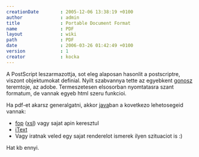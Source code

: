 ```yaml
---
creationDate        : 2005-12-06 13:38:19 +0100 
author              : admin 
title               : Portable Document Format 
name                : PDF 
layout              : wiki 
path                : PDF 
date                : 2006-03-26 01:42:49 +0100 
version             : 1 
creator             : kocka 
---
```

A PostScript leszarmazottja, sot eleg alaposan hasonlit a postscriptre, viszont objektumokat definial. Nyilt szabvannya tette az egyebkent [gonosz](gonosz.html) teremtoje, az adobe. Termeszetesen elsosorban nyomtatasra szant formatum, de vannak egyeb html szeru funkcioi.

Ha pdf-et akarsz generalgatni, akkor [java](java.html)ban a kovetkezo lehetosegeid vannak:

*   [fop](FOP.html) ([xsl](Missing.html)) vagy sajat apin keresztul
*   [iText](Missing.html)
*   Vagy iratnak veled egy sajat renderelot ismerek ilyen szituaciot is :)

Hat kb ennyi.
